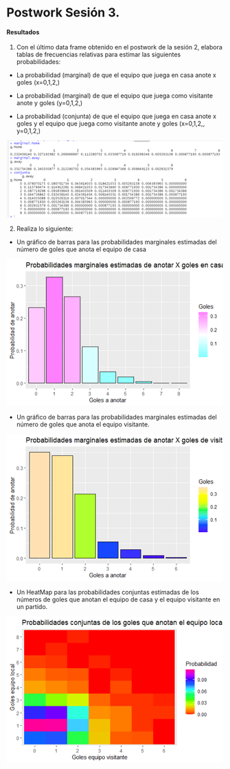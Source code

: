 # Postwork Sesión 3.

#### Resultados

1. Con el último data frame obtenido en el postwork de la sesión 2, elabora tablas de frecuencias relativas para estimar las siguientes probabilidades:

- La probabilidad (marginal) de que el equipo que juega en casa anote x goles (x=0,1,2,)

- La probabilidad (marginal) de que el equipo que juega como visitante anote y goles (y=0,1,2,)

- La probabilidad (conjunta) de que el equipo que juega en casa anote x goles y el equipo que juega como visitante anote y goles (x=0,1,2,, y=0,1,2,)

![Tablas 3.1](https://github.com/iGera97/Curso-BEDU-Modulo-2-R/blob/main/Screenshots/tablas%203.1.png "Tablas 3.1")

2. Realiza lo siguiente:

- Un gráfico de barras para las probabilidades marginales estimadas del número de goles que anota el equipo de casa

![Grafico 3.1](https://github.com/iGera97/Curso-BEDU-Modulo-2-R/blob/main/Screenshots/Grafico%203.1.png "Grafico 3.1")

- Un gráfico de barras para las probabilidades marginales estimadas del número de goles que anota el equipo visitante.

![Grafico 3.2](https://github.com/iGera97/Curso-BEDU-Modulo-2-R/blob/main/Screenshots/Grafico%203.2.png "Grafico 3.2")

- Un HeatMap para las probabilidades conjuntas estimadas de los números de goles que anotan el equipo de casa y el equipo visitante en un partido.

![Grafico 3.3](https://github.com/iGera97/Curso-BEDU-Modulo-2-R/blob/main/Screenshots/Grafico%203.3.png "Grafico 3.3")
